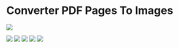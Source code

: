# Converter PDF Pages To Images



![](https://i.imgur.com/WkLgT4W.jpg)

![](https://img.shields.io/github/stars/AlexTox/Convert-PDF-To-Images?style=flat-square) ![](https://img.shields.io/github/forks/AlexTox/Convert-PDF-To-Images?style=flat-square) ![](https://img.shields.io/github/license/AlexTox/Convert-PDF-To-Images?style=flat-square) ![](https://img.shields.io/github/issues/AlexTox/Convert-PDF-To-Images?style=flat-square) ![](https://img.shields.io/github/v/release/AlexTox/Convert-PDF-To-Images?style=flat-square)
